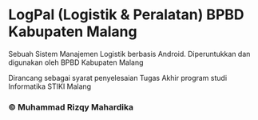 # LogPal (Logistik & Peralatan) BPBD Kabupaten Malang

Sebuah Sistem Manajemen Logistik berbasis Android. Diperuntukkan dan digunakan oleh BPBD Kabupaten Malang

Dirancang sebagai syarat penyelesaian Tugas Akhir program studi Informatika STIKI Malang

### &copy; Muhammad Rizqy Mahardika

